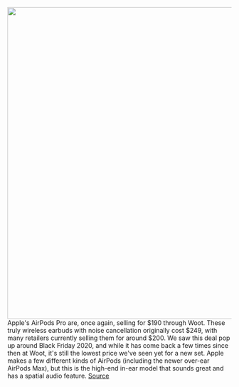 <img src='https://cdn.vox-cdn.com/thumbor/RLbdm9U0TuuACFWDj9WNmVqeSwE=/0x0:2040x1360/1200x800/filters:focal(857x517:1183x843)/cdn.vox-cdn.com/uploads/chorus_image/image/68750833/cwelch_191031_3763_0002.0.jpg' width='700px' /><br/>
Apple's AirPods Pro are, once again, selling for $190 through Woot. These truly wireless earbuds with noise cancellation originally cost $249, with many retailers currently selling them for around $200. We saw this deal pop up around Black Friday 2020, and while it has come back a few times since then at Woot, it's still the lowest price we've seen yet for a new set. Apple makes a few different kinds of AirPods (including the newer over-ear AirPods Max), but this is the high-end in-ear model that sounds great and has a spatial audio feature.
<a href='https://www.theverge.com/good-deals/2021/2/1/22260078/apple-airpods-pro-ipad-air-razer-deathadder-gaming-mouse-deal-sale-amazon'> Source <a/>